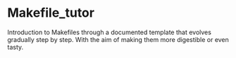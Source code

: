 # Makefile_tutor
Introduction to Makefiles through a documented template that evolves gradually step by step.  With the aim of making them more digestible or even tasty.
